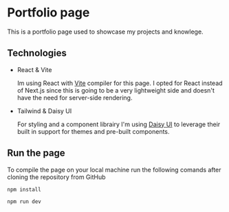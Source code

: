# Portfolio page

This is a portfolio page used to showcase my projects and knowlege.

## Technologies

- React & Vite

  Im using React with [Vite](https://vitejs.dev/) compiler for this page. I opted for React instead of Next.js since this is going to be a very lightweight side and doesn't have the need for server-side rendering.

- Tailwind & Daisy UI

  For styling and a component librairy I'm using [Daisy UI](https://daisyui.com/) to leverage their built in support for themes and pre-built components.

## Run the page

To compile the page on your local machine run the following comands after cloning the repository from GitHub

```bash
npm install
```

```bash
npm run dev
```
